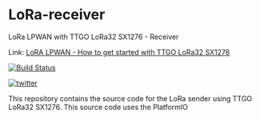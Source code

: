 # LoRa-receiver
LoRa LPWAN with TTGO LoRa32 SX1276 - Receiver

Link: [LoRA LPWAN - How to get started with TTGO LoRa32 SX1276](https://www.survivingwithandroid.com/lora-network-ttgo-lora32-sx1276/)

[![Build Status](https://travis-ci.org/survivingwithandroid/LoRa-receiver.svg?branch=main)](https://travis-ci.org/survivingwithandroid/LoRa-receiver)

[![twitter](https://img.shields.io/twitter/follow/survivingwithan.svg?style=social)](https://twitter.com/intent/follow?screen_name=survivingwithan)

This repository contains the source code for the LoRa sender using TTGO LoRa32 SX1276. This source code uses the PlatformIO
